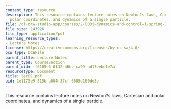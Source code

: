 ```yaml
---
content_type: resource
description: This resource contains lecture notes on Newton?s laws, Cartesian and
  polar coordinates, and dynamics of a single particle.
file: /ol-ocw-studio-app/courses/2-003j-dynamics-and-control-i-spring-2007/1e1173e9515ba00437cf6685d160de3e_lec01.pdf
file_size: 143926
file_type: application/pdf
learning_resource_types:
- Lecture Notes
license: https://creativecommons.org/licenses/by-nc-sa/4.0/
ocw_type: OCWFile
parent_title: Lecture Notes
parent_type: CourseSection
parent_uid: ff6105c6-0132-46bc-ca99-ad17eebefe7a
resourcetype: Document
title: lec01.pdf
uid: 1e1173e9-515b-a004-37cf-6685d160de3e
---
```

This resource contains lecture notes on Newton?s laws, Cartesian and polar coordinates, and dynamics of a single particle.